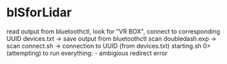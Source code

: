 # blSforLidar
read output from bluetoothctl, look for "VR BOX", connect to corresponding UUID
devices.txt -> save output from bluetoothctl scan
doubledash.exp -> scan
connect.sh -> connection to UUID (from devices.txt)
starting.sh 0> (attempting) to run everything:
	- ambigious redirect error

